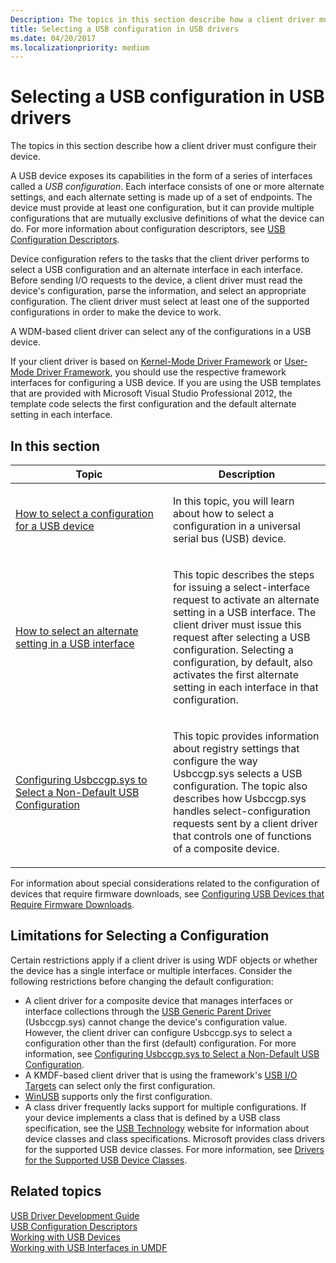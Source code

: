 ```yaml
---
Description: The topics in this section describe how a client driver must configure their device.
title: Selecting a USB configuration in USB drivers
ms.date: 04/20/2017
ms.localizationpriority: medium
---
```


# Selecting a USB configuration in USB drivers


The topics in this section describe how a client driver must configure their device.

A USB device exposes its capabilities in the form of a series of interfaces called a *USB configuration*. Each interface consists of one or more alternate settings, and each alternate setting is made up of a set of endpoints. The device must provide at least one configuration, but it can provide multiple configurations that are mutually exclusive definitions of what the device can do. For more information about configuration descriptors, see [USB Configuration Descriptors](usb-configuration-descriptors.md).

Device configuration refers to the tasks that the client driver performs to select a USB configuration and an alternate interface in each interface. Before sending I/O requests to the device, a client driver must read the device's configuration, parse the information, and select an appropriate configuration. The client driver must select at least one of the supported configurations in order to make the device to work.

A WDM-based client driver can select any of the configurations in a USB device.

If your client driver is based on [Kernel-Mode Driver Framework](https://docs.microsoft.com/windows-hardware/drivers/wdf/) or [User-Mode Driver Framework](https://docs.microsoft.com/windows-hardware/drivers/wdf/), you should use the respective framework interfaces for configuring a USB device. If you are using the USB templates that are provided with Microsoft Visual Studio Professional 2012, the template code selects the first configuration and the default alternate setting in each interface.

## In this section


<table>
<colgroup>
<col width="50%" />
<col width="50%" />
</colgroup>
<thead>
<tr class="header">
<th>Topic</th>
<th>Description</th>
</tr>
</thead>
<tbody>
<tr class="odd">
<td><p><a href="how-to-select-a-configuration-for-a-usb-device.md" data-raw-source="[How to select a configuration for a USB device](how-to-select-a-configuration-for-a-usb-device.md)">How to select a configuration for a USB device</a></p></td>
<td><p>In this topic, you will learn about how to select a configuration in a universal serial bus (USB) device.</p></td>
</tr>
<tr class="even">
<td><p><a href="select-a-usb-alternate-setting.md" data-raw-source="[How to select an alternate setting in a USB interface](select-a-usb-alternate-setting.md)">How to select an alternate setting in a USB interface</a></p></td>
<td><p>This topic describes the steps for issuing a select-interface request to activate an alternate setting in a USB interface. The client driver must issue this request after selecting a USB configuration. Selecting a configuration, by default, also activates the first alternate setting in each interface in that configuration.</p></td>
</tr>
<tr class="odd">
<td><p><a href="selecting-the-configuration-for-a-multiple-interface--composite--usb-d.md" data-raw-source="[Configuring Usbccgp.sys to Select a Non-Default USB Configuration](selecting-the-configuration-for-a-multiple-interface--composite--usb-d.md)">Configuring Usbccgp.sys to Select a Non-Default USB Configuration</a></p></td>
<td><p>This topic provides information about registry settings that configure the way Usbccgp.sys selects a USB configuration. The topic also describes how Usbccgp.sys handles select-configuration requests sent by a client driver that controls one of functions of a composite device.</p></td>
</tr>
</tbody>
</table>

 

For information about special considerations related to the configuration of devices that require firmware downloads, see [Configuring USB Devices that Require Firmware Downloads](configuring-usb-devices-that-require-firmware-downloads.md).

## Limitations for Selecting a Configuration


Certain restrictions apply if a client driver is using WDF objects or whether the device has a single interface or multiple interfaces. Consider the following restrictions before changing the default configuration:

-   A client driver for a composite device that manages interfaces or interface collections through the [USB Generic Parent Driver](usb-common-class-generic-parent-driver.md) (Usbccgp.sys) cannot change the device's configuration value. However, the client driver can configure Usbccgp.sys to select a configuration other than the first (default) configuration. For more information, see [Configuring Usbccgp.sys to Select a Non-Default USB Configuration](selecting-the-configuration-for-a-multiple-interface--composite--usb-d.md).
-   A KMDF-based client driver that is using the framework's [USB I/O Targets](https://msdn.microsoft.com/library/windows/hardware/ff544752) can select only the first configuration.
-   [WinUSB](winusb.md) supports only the first configuration.
-   A class driver frequently lacks support for multiple configurations. If your device implements a class that is defined by a USB class specification, see the [USB Technology](https://go.microsoft.com/fwlink/p/?linkid=8769) website for information about device classes and class specifications. Microsoft provides class drivers for the supported USB device classes. For more information, see [Drivers for the Supported USB Device Classes](supported-usb-classes.md).

## Related topics
[USB Driver Development Guide](usb-driver-development-guide.md)  
[USB Configuration Descriptors](usb-configuration-descriptors.md)  
[Working with USB Devices](https://msdn.microsoft.com/library/windows/hardware/ff553101)  
[Working with USB Interfaces in UMDF](https://msdn.microsoft.com/library/windows/hardware/ff561478)  



